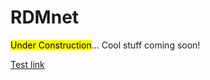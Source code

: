 # RDMnet

<mark>Under Construction</mark>... Cool stuff coming soon!

<a href="file.txt" download="download">Test link</a>
